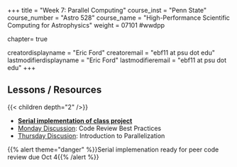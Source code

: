 +++
title = "Week 7: Parallel Computing"
course_inst = "Penn State"
course_number = "Astro 528"
course_name = "High-Performance Scientific Computing for Astrophysics"
weight = 07101  #wwdpp

chapter= true

creatordisplayname = "Eric Ford"
creatoremail = "ebf11 at psu dot edu"
lastmodifierdisplayname = "Eric Ford"
lastmodifieremail = "ebf11 at psu dot edu"
+++

## Lessons / Resources
{{< children depth="2" />}}

- **[Serial implementation of class project](/project/serial)**
- [Monday Discussion](https://psuastro528.github.io/Notes-Fall2021/week7/week7_codereview.html):  Code Review Best Practices
- [Thursday Discusion](https://psuastro528.github.io/Notes-Fall2021/week7/week7_parallel.html):  Introduction to Parallelization

{{% alert theme="danger" %}}Serial implemenation ready for peer code review due Oct 4{{% /alert %}}
